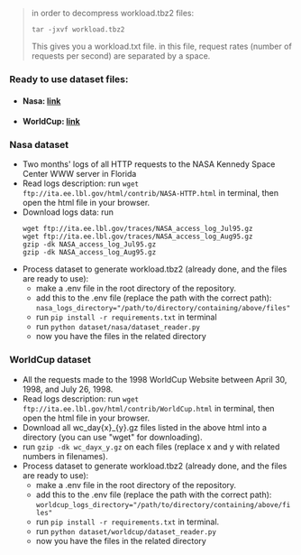 > in order to decompress workload.tbz2 files:
> ```shell
> tar -jxvf workload.tbz2
> ```
> This gives you a workload.txt file. in this file,
> request rates (number of requests per second) are separated by a space.

### Ready to use dataset files:
- #### Nasa: [link](https://github.com/reconfigurable-ml-pipeline/web-service-datasets/raw/master/dataset/nasa/workload.tbz2) 
- #### WorldCup: [link](https://github.com/reconfigurable-ml-pipeline/web-service-datasets/raw/master/dataset/worldcup/workload.tbz2)

### Nasa dataset
- Two months' logs of all HTTP requests to the NASA Kennedy Space Center WWW server in Florida
- Read logs description: run `wget ftp://ita.ee.lbl.gov/html/contrib/NASA-HTTP.html` 
  in terminal, then open the html file in your browser.
- Download logs data: run 
    ```shell
    wget ftp://ita.ee.lbl.gov/traces/NASA_access_log_Jul95.gz
    wget ftp://ita.ee.lbl.gov/traces/NASA_access_log_Aug95.gz
    gzip -dk NASA_access_log_Jul95.gz
    gzip -dk NASA_access_log_Aug95.gz
    ```
- Process dataset to generate workload.tbz2 (already done, and the files are ready to use):
    - make a .env file in the root directory of the repository.
    - add this to the .env file (replace the path with the correct path):
      `nasa_logs_directory="/path/to/directory/containing/above/files"`
    - run `pip install -r requirements.txt` in terminal
    - run `python dataset/nasa/dataset_reader.py`
    - now you have the files in the related directory
  

### WorldCup dataset
- All the requests made to the 1998 WorldCup Website between April 30, 1998, and July 26, 1998.
- Read logs description: run `wget ftp://ita.ee.lbl.gov/html/contrib/WorldCup.html` in terminal,
  then open the html file in your browser.
- Download all wc_day{x}_{y}.gz files listed in the above html into a directory (you can use "wget" for downloading).
- run `gzip -dk wc_dayx_y.gz` on each files (replace x and y with related numbers in filenames).
- Process dataset to generate workload.tbz2 (already done, and the files are ready to use):
  - make a .env file in the root directory of the repository.
  - add this to the .env file (replace the path with the correct path):
    `worldcup_logs_directory="/path/to/directory/containing/above/files"`
  - run `pip install -r requirements.txt` in terminal.
  - run `python dataset/worldcup/dataset_reader.py`
  - now you have the files in the related directory
